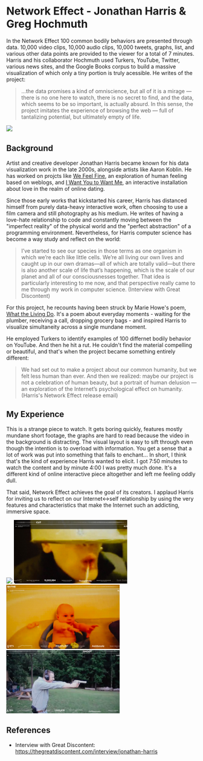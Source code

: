 Network Effect - Jonathan Harris & Greg Hochmuth
=======

In the Network Effect 100 common bodily behaviors are presented through data. 10,000 video clips, 10,000 audio clips, 10,000 tweets, graphs, list, and various other data points are provided to the viewer for a total of 7 minutes. Harris and his collaborator Hochmuth used Turkers, YouTube, Twitter, various news sites, and the Google Books corpus to build a massive visualization of which only a tiny portion is truly acessible. He writes of the project:

> ...the data promises a kind of omniscience, but all of it is a mirage — there is no one here to watch, there is no secret to find, and the data, which seems to be so important, is actually absurd.  In this sense, the project imitates the experience of browsing the web — full of tantalizing potential, but ultimately empty of life. 

<img src="images/0.network.png" width="300px" />


## Background

Artist and creative developer Jonathan Harris became known for his data visualization work in the late 2000s, alongside artists like Aaron Koblin. He has worked on projcts like [We Feel Fine](http://therethere.is/wefeelfine), an exploration of human feeling based on weblogs, and [I Want You to Want Me](http://therethere.is/iwytwm), an interactive installation about love in the realm of online dating. 

Since those early works that kickstarted his career, Harris has distanced himself from purely data-heavy interactive work, often choosing to use a film camera and still photography as his medium. He writes of having a love-hate relationship to code and constantly moving between the "imperfect reality" of the physical world and the "perfect abstraction" of a programming environment. Nevertheless, for Harris computer science has become a way study and reflect on the world:

> I’ve started to see our species in those terms as one organism in which we’re each like little cells. We’re all living our own lives and caught up in our own dramas—all of which are totally valid—but there is also another scale of life that’s happening, which is the scale of our planet and all of our consciousnesses together. That idea is particularly interesting to me now, and that perspective really came to me through my work in computer science. (Interview with Great Discontent)

For this project, he recounts having been struck by Marie Howe's poem, [What the Living Do](http://www.theatlantic.com/past/docs/unbound/poetry/atlpoets/howe9404.htm). It's a poem about everyday moments - waiting for the plumber, receiving a call, dropping grocery bags - and inspired Harris to visualize simultaneity across a single mundane moment. 

He employed Turkers to identify examples of 100 differnet bodily behavior on YouTube. And then he hit a rut. He couldn't find the material compelling or beautiful, and that's when the project became something entirely different:

> We had set out to make a project about our common humanity, but we felt less human than ever. And then we realized: maybe our project is not a celebration of human beauty, but a portrait of human delusion — an exploration of the Internet’s psychological effect on humanity. (Harris's Network Effect release email)

## My Experience

This is a strange piece to watch. It gets boring quickly, features mostly mundane short footage, the graphs are hard to read because the video in the background is distracting. The visual layout is easy to sift through even though the intention is to overload with information. You get a sense that a lot of work was put into something that fails to enchant... In short, I think that's the kind of experience Harris wanted to elicit. I got 7:50 minutes to watch the content and by minute 4:00 I was pretty much done. It's a different kind of online interactive piece altogether and left me feeling oddly dull.  

That said, Network Effect achieves the goal of its creators. I applaud Harris for inviting us to reflect on our Internet<->self relationship by using the very features and characteristics that make the Internet such an addicting, immersive space.   

<img src="images/1.network.png" width="300px" />
<img src="images/2.network.png" width="300px" />
<img src="images/3.network.png" width="300px" />
<img src="images/4.network.png" width="300px" />




## References

* Interview with Great Discontent: <https://thegreatdiscontent.com/interview/jonathan-harris>
